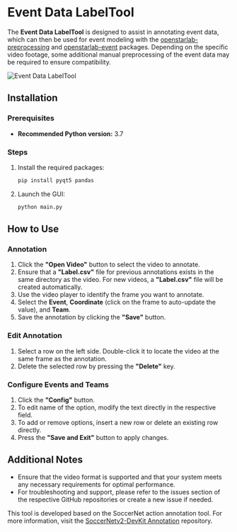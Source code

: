 # Event Data LabelTool

The **Event Data LabelTool** is designed to assist in annotating event data, which can then be used for event modeling with the [openstarlab-preprocessing](https://github.com/open-starlab/PreProcessing) and [openstarlab-event](https://github.com/open-starlab/Event) packages. Depending on the specific video footage, some additional manual preprocessing of the event data may be required to ensure compatibility.

![Event Data LabelTool](https://github.com/open-starlab/Event_Data_LabelTool/blob/main/example.png) <!-- Replace with your image path -->

## Installation

### Prerequisites

- **Recommended Python version:** 3.7

### Steps

1. Install the required packages:

   ```bash
   pip install pyqt5 pandas
   ```

2. Launch the GUI:

   ```bash
   python main.py
   ```

## How to Use

### Annotation

1. Click the **"Open Video"** button to select the video to annotate.
2. Ensure that a **"Label.csv"** file for previous annotations exists in the same directory as the video. For new videos, a **"Label.csv"** file will be created automatically.
3. Use the video player to identify the frame you want to annotate.
4. Select the **Event**, **Coordinate** (click on the frame to auto-update the value), and **Team**.
5. Save the annotation by clicking the **"Save"** button.

### Edit Annotation

1. Select a row on the left side. Double-click it to locate the video at the same frame as the annotation.
2. Delete the selected row by pressing the **"Delete"** key.

### Configure Events and Teams

1. Click the **"Config"** button.
2. To edit name of the option, modify the text directly in the respective field.
3. To add or remove options, insert a new row or delete an existing row directly.
4. Press the **"Save and Exit"** button to apply changes.

## Additional Notes

- Ensure that the video format is supported and that your system meets any necessary requirements for optimal performance.
- For troubleshooting and support, please refer to the issues section of the respective GitHub repositories or create a new issue if needed.

This tool is developed based on the SoccerNet action annotation tool. For more information, visit the [SoccerNetv2-DevKit Annotation](https://github.com/SilvioGiancola/SoccerNetv2-DevKit/tree/main/Annotation/actions) repository.